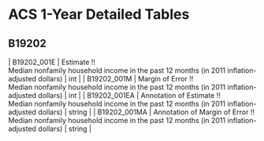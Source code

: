 # ACS 1-Year Detailed Tables

## B19202

| B19202_001E | Estimate !!<br>Median nonfamily household income in the past 12 months (in 2011 inflation-adjusted dollars) | int |
| B19202_001M | Margin of Error !!<br>Median nonfamily household income in the past 12 months (in 2011 inflation-adjusted dollars) | int |
| B19202_001EA | Annotation of Estimate !!<br>Median nonfamily household income in the past 12 months (in 2011 inflation-adjusted dollars) | string |
| B19202_001MA | Annotation of Margin of Error !!<br>Median nonfamily household income in the past 12 months (in 2011 inflation-adjusted dollars) | string |

